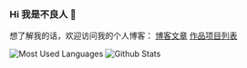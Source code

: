 ### Hi 我是不良人 👋
想了解我的话，欢迎访问我的个人博客：
[博客文章](http://www.wqby.vip/view/pigeonhole/ "基于Vuepress2.X编写的个人博客")
[作品项目列表](http://www.wqby.vip/view/work/ "基于Vuepress2.X编写的个人博客")

![Most Used Languages](https://github-readme-stats.vercel.app/api/top-langs/?username=9479421&theme=&layout=compact)
![Github Stats](https://github-readme-stats.vercel.app/api?username=9479421&show_icons=true&theme=&count_private=true)


<!--
**9479421/9479421** is a ✨ _special_ ✨ repository because its `README.md` (this file) appears on your GitHub profile.

Here are some ideas to get you started:

- 🔭 I’m currently working on ...
- 🌱 I’m currently learning ...
- 👯 I’m looking to collaborate on ...
- 🤔 I’m looking for help with ...
- 💬 Ask me about ...
- 📫 How to reach me: ...
- 😄 Pronouns: ...
- ⚡ Fun fact: ...
-->
